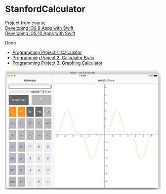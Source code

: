 # StanfordCalculator
Project from course  
[Developing iOS 9 Apps with Swift](https://itunes.apple.com/ua/course/developing-ios-9-apps-swift/id1104579961)  
[Developing iOS 10 Apps with Swift](https://itunes.apple.com/ua/course/developing-ios-10-apps-with-swift/id1198467120)

Done
* [Programming Project 1: Calculator](https://itunes.apple.com/ua/course/programming-project-1-calculator/id1198467120?i=1000381189198&mt=2)
* [Programming Project 2: Calculator Brain](https://itunes.apple.com/ua/course/programming-project-2-calculator-brain/id1198467120?i=1000381780795&mt=2)
* [Programming Project 3: Graphing Calculator](https://itunes.apple.com/ua/course/programming-project-3-graphing-calculator/id1198467120?i=1000382477426&mt=2)

![Calculator](ScreenShot.png)
